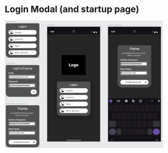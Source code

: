 # Login Modal (and startup page)
[![Login Modal Design](../../Attachments/design/images/LoginModal.png)](Attachments/Design/project-files)
